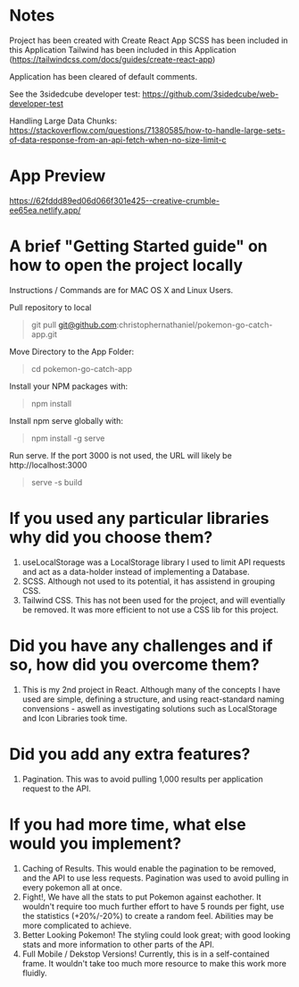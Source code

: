 # Notes

Project has been created with Create React App
SCSS has been included in this Application
Tailwind has been included in this Application (https://tailwindcss.com/docs/guides/create-react-app)

Application has been cleared of default comments.

See the 3sidedcube developer test: https://github.com/3sidedcube/web-developer-test

Handling Large Data Chunks: https://stackoverflow.com/questions/71380585/how-to-handle-large-sets-of-data-response-from-an-api-fetch-when-no-size-limit-c

# App Preview

https://62fddd89ed06d066f301e425--creative-crumble-ee65ea.netlify.app/

# A brief "Getting Started guide" on how to open the project locally

Instructions / Commands are for MAC OS X and Linux Users.

Pull repository to local

> git pull git@github.com:christophernathaniel/pokemon-go-catch-app.git

Move Directory to the App Folder:

> cd pokemon-go-catch-app

Install your NPM packages with:

> npm install

Install npm serve globally with:

> npm install -g serve

Run serve. If the port 3000 is not used, the URL will likely be http://localhost:3000

> serve -s build

# If you used any particular libraries why did you choose them?

1. useLocalStorage was a LocalStorage library I used to limit API requests and act as a data-holder instead of implementing a Database.
2. SCSS. Although not used to its potential, it has assistend in grouping CSS.
3. Tailwind CSS. This has not been used for the project, and will eventially be removed. It was more efficient to not use a CSS lib for this project.

# Did you have any challenges and if so, how did you overcome them?

1. This is my 2nd project in React. Although many of the concepts I have used are simple, defining a structure, and using react-standard naming convensions - aswell as investigating solutions such as LocalStorage and Icon Libraries took time.

# Did you add any extra features?

1. Pagination. This was to avoid pulling 1,000 results per application request to the API.

# If you had more time, what else would you implement?

1. Caching of Results. This would enable the pagination to be removed, and the API to use less requests. Pagination was used to avoid pulling in every pokemon all at once.
2. Fight!, We have all the stats to put Pokemon against eachother. It wouldn't require too much further effort to have 5 rounds per fight, use the statistics (+20%/-20%) to create a random feel. Abilities may be more complicated to achieve.
3. Better Looking Pokemon! The styling could look great; with good looking stats and more information to other parts of the API.
4. Full Mobile / Dekstop Versions! Currently, this is in a self-contained frame. It wouldn't take too much more resource to make this work more fluidly.
